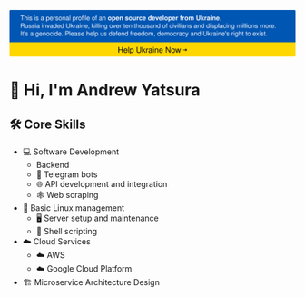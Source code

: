[![Stand With Ukraine](https://raw.githubusercontent.com/vshymanskyy/StandWithUkraine/main/banner-personal-page.svg)](https://stand-with-ukraine.pp.ua)

# 👋 Hi, I'm Andrew Yatsura

## 🛠️ Core Skills

- 💻 Software Development
  - Backend
  - 🤖 Telegram bots
  - 🌐 API development and integration
  - 🕸️ Web scraping
- 🐧 Basic Linux management
  - 🖥️ Server setup and maintenance
  - 📜 Shell scripting
- ☁️ Cloud Services
  - ☁️ AWS
  - ☁️ Google Cloud Platform
- 🏗️ Microservice Architecture Design
